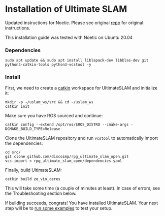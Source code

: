 # Installation of Ultimate SLAM
Updated instructions for Noetic. Please see original [repo](github.com/uzh-rpg/rpg_ultimate_slam_open) for original instructions.

This installation guide was tested with Noetic on Ubuntu 20.04

### Dependencies


    sudo apt update && sudo apt install liblapack-dev libblas-dev git python3-catkin-tools python3-vcstool -y


### Install

First, we need to create a [catkin](http://wiki.ros.org/catkin) workspace for UltimateSLAM and initialize it:

    mkdir -p ~/uslam_ws/src && cd ~/uslam_ws
    catkin init
    

Make sure you have ROS sourced and continue:

    catkin config --extend /opt/ros/$ROS_DISTRO --cmake-args -DCMAKE_BUILD_TYPE=Release

Clone the UltimateSLAM repository and run `vcstool` to automatically import the dependencies:

    cd src/
    git clone github.com/discoimp/rpg_ultimate_slam_open.git
    vcs-import < rpg_ultimate_slam_open/dependencies.yaml

Finally, build UltimateSLAM:

    catkin build ze_vio_ceres

This will take some time (a couple of minutes at least). In case of errors, see the Troubleshooting section below.

If building succeeds, congrats! You have installed UltimateSLAM. Your next step will be to [run some examples](Run-Examples.md) to test your setup.
